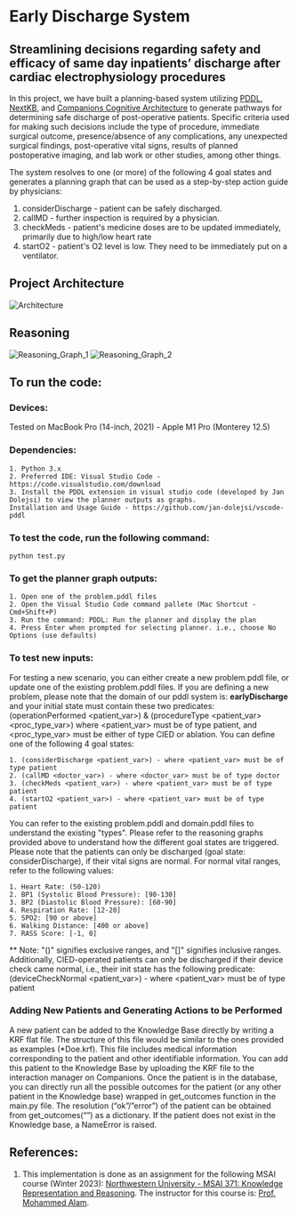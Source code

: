 # Early Discharge System
## Streamlining decisions regarding safety and efficacy of same day inpatients’ discharge after cardiac electrophysiology procedures

In this project, we have built a planning-based system utilizing [PDDL](https://planning.wiki/guide/whatis/pddl#:~:text=Planning%20Domain%20Definition%20Language%20(PDDL)%20is%20a%20family%20of%20languages,with%20different%20levels%20of%20expressivity), [NextKB](https://www.qrg.northwestern.edu/nextkb/index.html),  and [Companions Cognitive Architecture](https://www.qrg.northwestern.edu/papers/Files/FS104KForbus.pdf) to generate pathways for determining safe discharge of post-operative patients. Specific criteria used for making such decisions include the type of procedure, immediate surgical outcome, presence/absence of any complications, any unexpected surgical findings, post-operative vital signs, results of planned postoperative imaging, and lab work or other studies, among other things.

The system resolves to one (or more) of the following 4 goal states and generates a planning graph that can be used as a step-by-step action guide by physicians:
1. considerDischarge - patient can be safely discharged.
2. callMD - further inspection is required by a physician.
3. checkMeds - patient's medicine doses are to be updated immediately, primarily due to high/low heart rate
4. startO2 - patient's O2 level is low. They need to be immediately put on a ventilator. 

## Project Architecture
![Architecture](https://github.com/Shaashwat05/early_discharge_system/blob/main/images/project_architecture.png?raw=true)

## Reasoning
![Reasoning_Graph_1](https://github.com/Shaashwat05/early_discharge_system/blob/main/images/reasoning_1.png?raw=true)
![Reasoning_Graph_2](https://github.com/Shaashwat05/early_discharge_system/blob/main/images/reasoning_2.png?raw=true)

## To run the code:

### Devices:

Tested on MacBook Pro (14-inch, 2021) - Apple M1 Pro (Monterey 12.5)


### Dependencies:
```
1. Python 3.x
2. Preferred IDE: Visual Studio Code -  https://code.visualstudio.com/download
3. Install the PDDL extension in visual studio code (developed by Jan Dolejsi) to view the planner outputs as graphs.
Installation and Usage Guide - https://github.com/jan-dolejsi/vscode-pddl
```


### To test the code, run the following command:

```
python test.py
```

### To get the planner graph outputs:

```
1. Open one of the problem.pddl files
2. Open the Visual Studio Code command pallete (Mac Shortcut - Cmd+Shift+P)
3. Run the command: PDDL: Run the planner and display the plan
4. Press Enter when prompted for selecting planner. i.e., choose No Options (use defaults)
```

### To test new inputs:

For testing a new scenario, you can either create a new problem.pddl file, or update one of the existing problem.pddl files. If you are defining a new problem, please note that the domain of our pddl system is: **earlyDischarge** and your initial state must contain these two predicates: 
(operationPerformed <patient_var>) & (procedureType <patient_var> <proc_type_var>) where <patient_var> must be of type patient, and <proc_type_var> must be either of type CIED or ablation. 
You can define one of the following 4 goal states:
```
1. (considerDischarge <patient_var>) - where <patient_var> must be of type patient
2. (callMD <doctor_var>) - where <doctor_var> must be of type doctor
3. (checkMeds <patient_var>) - where <patient_var> must be of type patient
4. (startO2 <patient_var>) - where <patient_var> must be of type patient
```

You can refer to the existing problem.pddl and domain.pddl files to understand the existing "types". Please refer to the reasoning graphs provided above to understand how the different goal states are triggered. Please note that the patients can only be discharged (goal state: considerDischarge), if their vital signs are normal. For normal vital ranges, refer to the following values:
```
1. Heart Rate: (50-120)
2. BP1 (Systolic Blood Pressure): [90-130]
3. BP2 (Diastolic Blood Pressure): [60-90]
4. Respiration Rate: [12-20]
5. SPO2: [90 or above]
6. Walking Distance: [400 or above]
7. RASS Score: [-1, 0]
```
** Note: "()" signifies exclusive ranges, and "[]" signifies inclusive ranges.
Additionally, CIED-operated patients can only be discharged if their device check came normal, i.e., their init state has the following predicate: 
(deviceCheckNormal <patient_var>) - where <patient_var> must be of type patient

### Adding New Patients and Generating Actions to be Performed
A new patient can be added to the Knowledge Base directly by writing a KRF flat file. The structure of this file would be similar to the ones provided as examples (*Doe.krf). This file includes medical information corresponding to the patient and other identifiable information. You can add this patient to the Knowledge Base by uploading the KRF file to the interaction manager on Companions. Once the patient is in the database, you can directly run all the possible outcomes for the patient (or any other patient in the Knowledge base) wrapped in get_outcomes function in the main.py file. The resolution (“ok”/”error”) of the patient can be obtained from get_outcomes(“<patientname>”) as a dictionary. If the patient does not exist in the Knowledge base, a NameError is raised.


## References:
1. This implementation is done as an assignment for the following MSAI course (Winter 2023): [Northwestern University - MSAI 371: Knowledge Representation and Reasoning](https://www.mccormick.northwestern.edu/artificial-intelligence/curriculum/descriptions/msai-371.html). The instructor for this course is: [Prof. Mohammed Alam](https://www.mccormick.northwestern.edu/research-faculty/directory/profiles/alam-mohammed.html).
